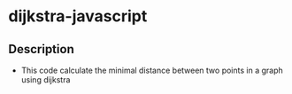 # dijkstra-javascript

## Description

- This code calculate the minimal distance between two points in a graph using dijkstra
